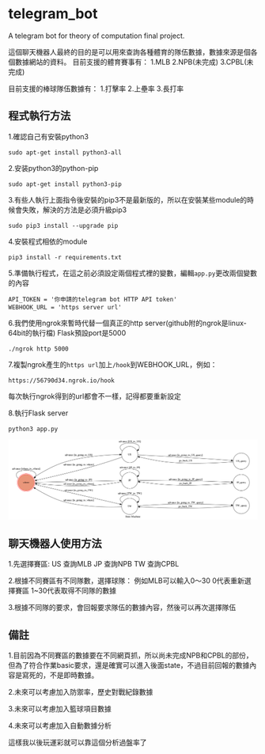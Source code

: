 # telegram_bot
A telegram bot for theory of computation final project.

這個聊天機器人最終的目的是可以用來查詢各種體育的隊伍數據，數據來源是個各個數據網站的資料。
目前支援的體育賽事有：
1.MLB
2.NPB(未完成)
3.CPBL(未完成)

目前支援的棒球隊伍數據有：
1.打擊率
2.上壘率
3.長打率

## 程式執行方法

1.確認自己有安裝python3
```
sudo apt-get install python3-all
```
2.安装python3的python-pip
```
sudo apt-get install python3-pip
```
3.有些人執行上面指令後安裝的pip3不是最新版的，所以在安裝某些module的時候會失敗，解決的方法是必須升級pip3
```
sudo pip3 install --upgrade pip
```
4.安裝程式相依的module
```
pip3 install -r requirements.txt
```
5.準備執行程式，在這之前必須設定兩個程式裡的變數，編輯`app.py`更改兩個變數的內容
```
API_TOKEN = '你申請的telegram bot HTTP API token'
WEBHOOK_URL = 'https server url'
```
6.我們使用ngrok來暫時代替一個真正的http server(github附的ngrok是linux-64bit的執行檔)
Flask預設port是5000
```
./ngrok http 5000
```
7.複製ngrok產生的`https url`加上`/hook`到WEBHOOK_URL，例如：
```
https://56790d34.ngrok.io/hook
```
每次執行ngrok得到的url都會不一樣，記得都要重新設定

8.執行Flask server
```
python3 app.py
```
![fsm](./show-fsm.png)

## 聊天機器人使用方法

1.先選擇賽區:
US 查詢MLB
JP 查詢NPB
TW 查詢CPBL

2.根據不同賽區有不同隊數，選擇球隊：
例如MLB可以輸入0～30
0代表重新選擇賽區
1~30代表取得不同隊的數據

3.根據不同隊的要求，會回報要求隊伍的數據內容，然後可以再次選擇隊伍


## 備註
1.目前因為不同賽區的數據要在不同網頁抓，所以尚未完成NPB和CPBL的部份，但為了符合作業basic要求，還是確實可以進入後面state，不過目前回報的數據內容是寫死的，不是即時數據。

2.未來可以考慮加入防禦率，歷史對戰紀錄數據

3.未來可以考慮加入籃球項目數據

4.未來可以考慮加入自動數據分析

這樣我以後玩運彩就可以靠這個分析過盤率了


